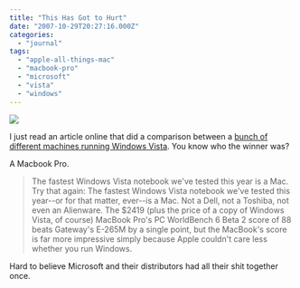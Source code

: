 ```yaml
---
title: "This Has Got to Hurt"
date: "2007-10-29T20:27:16.000Z"
categories: 
  - "journal"
tags: 
  - "apple-all-things-mac"
  - "macbook-pro"
  - "microsoft"
  - "vista"
  - "windows"
---
```


[![](http://farm3.static.flickr.com/2274/1787331356_f1dc2d461f.jpg?v=0)](http://www.flickr.com/photos/duanestorey/1787331356/)

I just read an article online that did a comparison between a [bunch of different machines running Windows Vista](http://www.pcworld.com/article/id,136649-page,3-c,notebooks/article.html). You know who the winner was?

A Macbook Pro.

> The fastest Windows Vista notebook we've tested this year is a Mac. Try that again: The fastest Windows Vista notebook we've tested this year--or for that matter, ever--is a Mac. Not a Dell, not a Toshiba, not even an Alienware. The $2419 (plus the price of a copy of Windows Vista, of course) MacBook Pro's PC WorldBench 6 Beta 2 score of 88 beats Gateway's E-265M by a single point, but the MacBook's score is far more impressive simply because Apple couldn't care less whether you run Windows.

Hard to believe Microsoft and their distributors had all their shit together once.
